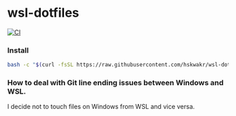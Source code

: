 # wsl-dotfiles
[![CI](https://github.com/hskwakr/wsl-dotfiles/actions/workflows/main.yml/badge.svg)](https://github.com/hskwakr/wsl-dotfiles/actions/workflows/main.yml)

### Install
```sh
bash -c "$(curl -fsSL https://raw.githubusercontent.com/hskwakr/wsl-dotfiles/main/install.sh)"
```

### How to deal with Git line ending issues between Windows and WSL.
I decide not to touch files on Windows from WSL and vice versa. 

